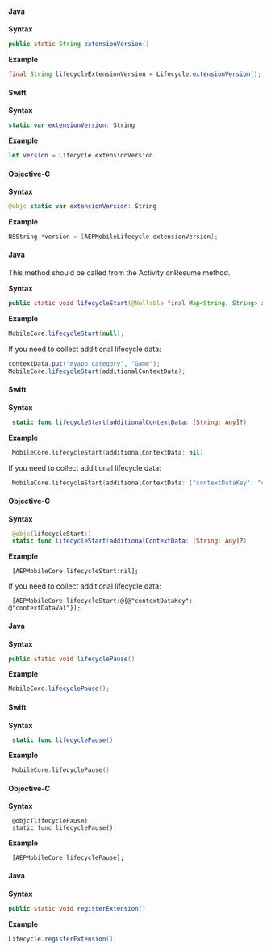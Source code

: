<Variant platform="android" api="extension-version" repeat="5"/>

#### Java

**Syntax**

```java
public static String extensionVersion()
```

**Example**

```java
final String lifecycleExtensionVersion = Lifecycle.extensionVersion();
```

<Variant platform="ios" api="extension-version" repeat="10"/>

#### Swift

**Syntax**

```swift
static var extensionVersion: String
```

**Example**

```swift
let version = Lifecycle.extensionVersion
```

#### Objective-C

**Syntax**

```swift
@objc static var extensionVersion: String
```

**Example**

```objectivec
NSString *version = [AEPMobileLifecycle extensionVersion];
```

<!--- <Variant platform="react-native" api="extension-version" repeat="2"/>

**JavaScript**

```jsx
ACPLifecycle.extensionVersion().then(lifecycleExtensionVersion => console.log("AdobeExperienceSDK: ACPLifecycle version: " + lifecycleExtensionVersion));
```

<Variant platform="flutter" api="extension-version" repeat="2"/>

**Dart**

```dart
String lifeycycleExtensionVersion = await FlutterACPLifecycle.extensionVersion;
``` --->

<Variant platform="android" api="lifecycle-start" repeat="8"/>

#### Java

This method should be called from the Activity onResume method.

**Syntax**

```java
public static void lifecycleStart(@Nullable final Map<String, String> additionalContextData)
```

**Example**

```java
MobileCore.lifecycleStart(null);
```

If you need to collect additional lifecycle data:

```java
contextData.put("myapp.category", "Game");
MobileCore.lifecycleStart(additionalContextData);
```

<Variant platform="ios" api="lifecycle-start" repeat="14"/>

#### Swift

**Syntax**

```swift
 static func lifecycleStart(additionalContextData: [String: Any]?)
```

**Example**

```swift
 MobileCore.lifecycleStart(additionalContextData: nil)
```

If you need to collect additional lifecycle data:

```swift
 MobileCore.lifecycleStart(additionalContextData: ["contextDataKey": "contextDataVal"])
```

#### Objective-C

**Syntax**

```swift
 @objc(lifecycleStart:)
 static func lifecycleStart(additionalContextData: [String: Any]?)
```

**Example**

```objc
 [AEPMobileCore lifecycleStart:nil];
```

If you need to collect additional lifecycle data:

```objc
 [AEPMobileCore lifecycleStart:@{@"contextDataKey": @"contextDataVal"}];
```

<!--- <Variant platform="react-native" api="lifecycle-start" repeat="2"/>

#### JavaScript

When using React Native, starting to collect lifecycle data should be done in native code which is shown under the Android and iOS (ACP 2.x) tabs. --->

<Variant platform="android" api="lifecycle-pause" repeat="5"/>

#### Java

**Syntax**

```java
public static void lifecyclePause()
```

**Example**

```java
MobileCore.lifecyclePause();
```

<Variant platform="ios" api="lifecycle-pause" repeat="10"/>

#### Swift

**Syntax**

```swift
 static func lifecyclePause()
```

**Example**

```swift
 MobileCore.lifecyclePause()
```

#### Objective-C

**Syntax**

```objc
 @objc(lifecyclePause)
 static func lifecyclePause()
```

**Example**

```objc
 [AEPMobileCore lifecyclePause];
```

<!--- <Variant platform="react-native" api="lifecycle-pause" repeat="2"/>

#### JavaScript

When using React Native, pausing the collection of lifecycle data should be done in native code which is shown under the Android and iOS (ACP 2.x) tabs. --->

<Variant platform="android" api="register-extension" repeat="5"/>

#### Java

**Syntax**

```java
public static void registerExtension()
```

**Example**

```java
Lifecycle.registerExtension();